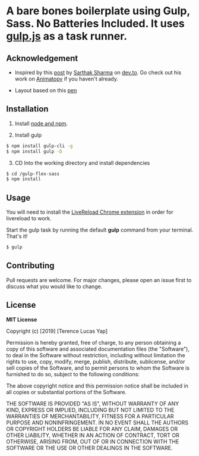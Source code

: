 # A bare bones boilerplate using Gulp, Sass. No Batteries Included. It uses [gulp.js](https://gulpjs.com/) as a task runner.

## Acknowledgement
* Inspired by this [post](https://dev.to/sarthology/do-we-really-need-a-css-framework-4ma6) by [Sarthak Sharma](https://github.com/sarthology) on [dev.to](https://dev.to/). Go check out his work on [Animatopy](https://sarthology.github.io/Animatopy/) if you haven't already.

* Layout based on this [pen](https://codepen.io/chriscoyier/pen/vWEMWw)

## Installation

1. Install [node and npm](https://nodejs.org/en/).

2. Install gulp

```sh
$ npm install gulp-cli -g
$ npm install gulp -D
```
3. CD Into the working directory and install dependencies

```sh
$ cd /gulp-flex-sass
$ npm install
```

## Usage

You will need to install the [LiveReload Chrome extension](https://chrome.google.com/webstore/detail/livereload/jnihajbhpnppcggbcgedagnkighmdlei?hl=en) in order for livereload to work.

Start the gulp task by running the default **gulp** command from your terminal. That's it!
```sh
$ gulp
```

## Contributing
Pull requests are welcome. For major changes, please open an issue first to discuss what you would like to change.

## License
**MIT License**

Copyright (c) [2019] [Terence Lucas Yap]

Permission is hereby granted, free of charge, to any person obtaining a copy
of this software and associated documentation files (the "Software"), to deal
in the Software without restriction, including without limitation the rights
to use, copy, modify, merge, publish, distribute, sublicense, and/or sell
copies of the Software, and to permit persons to whom the Software is
furnished to do so, subject to the following conditions:

The above copyright notice and this permission notice shall be included in all
copies or substantial portions of the Software.

THE SOFTWARE IS PROVIDED "AS IS", WITHOUT WARRANTY OF ANY KIND, EXPRESS OR
IMPLIED, INCLUDING BUT NOT LIMITED TO THE WARRANTIES OF MERCHANTABILITY,
FITNESS FOR A PARTICULAR PURPOSE AND NONINFRINGEMENT. IN NO EVENT SHALL THE
AUTHORS OR COPYRIGHT HOLDERS BE LIABLE FOR ANY CLAIM, DAMAGES OR OTHER
LIABILITY, WHETHER IN AN ACTION OF CONTRACT, TORT OR OTHERWISE, ARISING FROM,
OUT OF OR IN CONNECTION WITH THE SOFTWARE OR THE USE OR OTHER DEALINGS IN THE
SOFTWARE.
